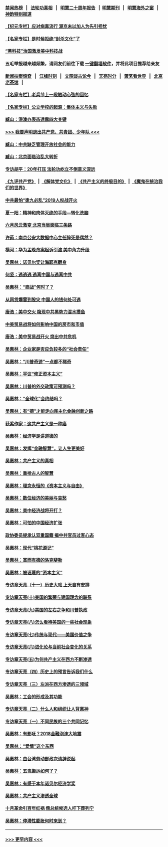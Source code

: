 #### [禁闻热榜](热点新闻.md?=0)  &nbsp;&nbsp;|&nbsp;&nbsp; [法轮功真相](https://github.com/gfw-breaker/truth/blob/master/README.md?=0) &nbsp;&nbsp;|&nbsp;&nbsp; [明慧二十周年报告](https://github.com/gfw-breaker/mh-reports/blob/master/README.md?=0) &nbsp;&nbsp;|&nbsp;&nbsp;[明慧期刊](https://github.com/gfw-breaker/mh-qikan) &nbsp;&nbsp;|&nbsp;&nbsp; [明慧海外之窗](https://github.com/gfw-breaker/mh-news/blob/master/README.md?=0) &nbsp;&nbsp;|&nbsp;&nbsp; [神韵特别报道](https://github.com/gfw-breaker/mh-news/blob/master/shenyun.md?=0)
#### [【纪元专栏】应对病毒流行 渥京未以加人为先引担忧](../pages/nsc423/n11875714.md?t=02291102) 
#### [【名家专栏】是时候拒绝“封杀文化”了](../pages/nsc423/n11814093.md?t=02291102) 
#### [“黑科技”治国激发美中科技战](../pages/nsc423/n11638056.md?t=02291102) 
#### 五毛举报越来越频繁，请网友们前往下载 [一键翻墙软件](https://github.com/gfw-breaker/ssr-accounts)，并将此项目推荐给亲友
#### [新闻拍案惊奇](https://github.com/gfw-breaker/banned-news/blob/master/pages/link4.md) &nbsp;&nbsp;|&nbsp;&nbsp; [江峰时刻](https://github.com/gfw-breaker/banned-news/blob/master/pages/link4.md) &nbsp;&nbsp;|&nbsp;&nbsp; [文昭谈古论今](https://github.com/gfw-breaker/banned-news/blob/master/pages/link4.md) &nbsp;&nbsp;|&nbsp;&nbsp; [天亮时分](https://github.com/gfw-breaker/banned-news/blob/master/pages/link4.md) &nbsp;&nbsp;|&nbsp;&nbsp; [萧茗看世界](https://github.com/gfw-breaker/banned-news/blob/master/pages/link4.md) &nbsp;&nbsp;|&nbsp;&nbsp; [北京老茶馆](https://github.com/gfw-breaker/banned-news/blob/master/pages/link4.md) &nbsp;&nbsp;|&nbsp;&nbsp; 
#### [【名家专栏】老兵节上一段触动心弦的回忆](../pages/nsc423/n11646016.md?t=02291102) 
#### [【名家专栏】公立学校的起源：集体主义与失败](../pages/nsc423/n11601833.md?t=02291102) 
#### [臧山：港澳办表态透露四大关键](../pages/nsc423/n11421628.md?t=02291102) 
#### [>>> 我要声明退出共产党、共青团、少年队 <<<](https://github.com/begood0513/goodnews/blob/master/quit/letter.md) 
#### [臧山：中共缺乏管理开放社会的能力](../pages/nsc423/n11407457.md?t=02291102) 
#### [臧山：北京面临治乱大转折](../pages/nsc423/n11406895.md?t=02291102) 
#### [专访胡平：20年打压 法轮功屹立不倒意义深远](../pages/nsc423/n11398800.md?t=02291102) 
#### [《九评共产党》](https://github.com/begood0513/9ping.md/blob/master/README.md) &nbsp;|&nbsp; [《解体党文化》](../../../../jtdwh.md/blob/master/README.md)  &nbsp;|&nbsp; [《共产主义的终极目的》](../../../../gczydzjmd.md/blob/master/README.md) &nbsp;|&nbsp; [《魔鬼在统治我们的世界》](../../../../mgztzwmdsj.md/blob/master/README.md) 
#### [中共最怕“逢九必乱”2019人权战开火](../pages/nsc423/n11385248.md?t=02291102) 
#### [夏一阳：精神和肉体灭绝的手段—转化洗脑](../pages/nsc423/n11368250.md?t=02291102) 
#### [六月风云激变 北京当局面临三条路](../pages/nsc423/n11313668.md?t=02291102) 
#### [许茹：南京公安大数据中心主任猝死是偶然？](../pages/nsc423/n11064744.md?t=02291102) 
#### [横河：华为孟晚舟案起诉引渡 美中角力升级](../pages/nsc423/n11027230.md?t=02291102) 
#### [吴惠林：诺贝尔奖让海耶克翻身](../pages/nsc423/n10890049.md?t=02291102) 
#### [何坚：逃逃逃 逃离中国与逃离中共](../pages/nsc423/n10592891.md?t=02291102) 
#### [吴惠林：“商战”何时了？](../pages/nsc423/n10573558.md?t=02291102) 
#### [从网贷爆雷到股灾 中国人的钱何处可逃](../pages/nsc423/n10572800.md?t=02291102) 
#### [唐浩：美中交火 隐现中共黑势力混水摸鱼](../pages/nsc423/n10544040.md?t=02291102) 
#### [中美贸易战将如何影响中国的房市和币值](../pages/nsc423/n10543697.md?t=02291102) 
#### [唐浩：美中贸易战开火 烧出中共危机](../pages/nsc423/n10540126.md?t=02291102) 
#### [吴惠林：企业家是否应负较多的“社会责任”](../pages/nsc423/n10535022.md?t=02291102) 
#### [吴惠林：“川普奇迹”一点都不稀奇](../pages/nsc423/n10512808.md?t=02291102) 
#### [吴惠林：平议“修正资本主义”](../pages/nsc423/n10495724.md?t=02291102) 
#### [吴惠林：川普的外交政策可预测吗？](../pages/nsc423/n10462387.md?t=02291102) 
#### [吴惠林：“全球化”会终结吗？](../pages/nsc423/n10452838.md?t=02291102) 
#### [吴惠林：有“德”才能走向民主化金融创新之路](../pages/nsc423/n10432292.md?t=02291102) 
#### [获奖作家：这共产主义是一种癌](../pages/nsc423/n10431541.md?t=02291102) 
#### [吴惠林：经济学是讲道德的](../pages/nsc423/n10398014.md?t=02291102) 
#### [吴惠林：发挥“金融智慧”，让人生更美好](../pages/nsc423/n10375019.md?t=02291102) 
#### [吴惠林：共产主义的真相](../pages/nsc423/n10351394.md?t=02291102) 
#### [吴惠林：重拾古人的智慧](../pages/nsc423/n10337691.md?t=02291102) 
#### [吴惠林：理念永恒的《资本主义与自由》](../pages/nsc423/n10316274.md?t=02291102) 
#### [吴惠林：数位经济的美丽与哀愁](../pages/nsc423/n10292946.md?t=02291102) 
#### [吴惠林：美中经济战将开打？](../pages/nsc423/n10258825.md?t=02291102) 
#### [吴惠林：可怕的中国经济扩张](../pages/nsc423/n10219147.md?t=02291102) 
#### [政协委员提承认双重国籍 揭中共官员过客心态](../pages/nsc423/n10208809.md?t=02291102) 
#### [吴惠林：现代“桃花源记”](../pages/nsc423/n10185234.md?t=02291102) 
#### [吴惠林：富而有德的洛克斐勒](../pages/nsc423/n10142264.md?t=02291102) 
#### [吴惠林：被诬蔑的“资本主义”](../pages/nsc423/n10124816.md?t=02291102) 
#### [专访章天亮（十一）历史大戏 上天自有安排](../pages/nsc423/n10094905.md?t=02291102) 
#### [专访章天亮(十)美国的繁荣与建国理念的联系](../pages/nsc423/n10094899.md?t=02291102) 
#### [专访章天亮(九)美国的左右之争和川普执政](../pages/nsc423/n10094889.md?t=02291102) 
#### [专访章天亮(八)怎么看待美国的一些社会现象](../pages/nsc423/n10094857.md?t=02291102) 
#### [专访章天亮(七)传统与现代——美国价值之争](../pages/nsc423/n10093140.md?t=02291102) 
#### [专访章天亮(六)进化论与当前社会变化的关系](../pages/nsc423/n10092036.md?t=02291102) 
#### [专访章天亮(五)为何共产主义在西方不断渗透](../pages/nsc423/n10083620.md?t=02291102) 
#### [专访章天亮（四）历史上的预言告诉我们什么](../pages/nsc423/n10083606.md?t=02291102) 
#### [专访章天亮（三）左派在西方渗透的三领域](../pages/nsc423/n10081115.md?t=02291102) 
#### [吴惠林：工会的形成及其功能](../pages/nsc423/n10080633.md?t=02291102) 
#### [专访章天亮（二）什么人和组织让人背离神](../pages/nsc423/n10076637.md?t=02291102) 
#### [专访章天亮（一）不同民族的三个共同记忆](../pages/nsc423/n10074188.md?t=02291102) 
#### [吴惠林：有影呒？2018金融泡沫大地震](../pages/nsc423/n10040534.md?t=02291102) 
#### [吴惠林：“爱情”这个东西](../pages/nsc423/n10019423.md?t=02291102) 
#### [吴惠林：由台湾劳动部政次请辞说起](../pages/nsc423/n9979679.md?t=02291102) 
#### [吴惠林：五鬼搬运如何了？](../pages/nsc423/n9925338.md?t=02291102) 
#### [吴惠林：有感于本年诺贝尔经济学奖](../pages/nsc423/n9871883.md?t=02291102) 
#### [吴惠林：共产主义渗透全球](../pages/nsc423/n9812748.md?t=02291102) 
#### [十月革命引百年红祸 俄总统候选人吁下葬列宁](../pages/nsc423/n9810182.md?t=02291102) 
#### [吴惠林：停滞性膨胀何时来到？](../pages/nsc423/n9764136.md?t=02291102) 

----
#### [ >>> 更早内容 <<< ](../indexes/nsc423-earlier.md)
